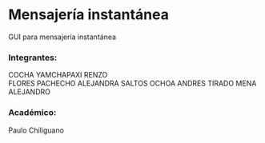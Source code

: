 # Mensajería instantánea
GUI para mensajería instantánea

### Integrantes:
COCHA YAMCHAPAXI RENZO  
FLORES PACHECHO ALEJANDRA 
SALTOS OCHOA ANDRES 
TIRADO MENA ALEJANDRO


### Académico:
Paulo Chiliguano
